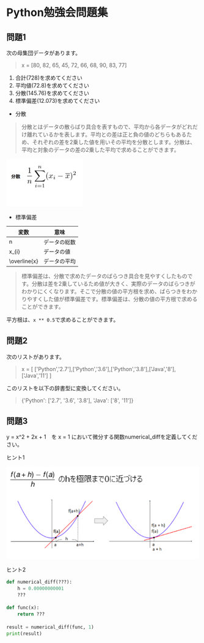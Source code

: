 # Python勉強会問題集

## 問題1

次の⺟集団データがあります。

> x = [80, 82, 65, 45, 72, 66, 68, 90, 83, 77]

1. 合計(728)を求めてください
2. 平均値(72.8)を求めてください
3. 分散(145.76)を求めてください
4. 標準偏差(12.073)を求めてください

- 分散

> 分散とはデータの散らばり具合を表すもので、平均から各データがどれだけ離れているかを表します。平均との差は正と負の値のどちらもあるため、それぞれの差を2乗した値を用いその平均を分散とします。分散は、平均と対象のデータの差の2乗した平均で求めることができます。

![分散](img/variance.png)

- 標準偏差

| 変数 | 意味 |
| --- | --- |
| n | データの総数 |
| x_{i} | データの値 |
| \overline{x} | データの平均 |

>標準偏差は、分散で求めたデータのばらつき具合を見やすくしたものです。分散は差を2乗しているため値が大きく、実際のデータのばらつきがわかりにくくなります。そこで分散の値の平方根を求め、ばらつきをわかりやすくした値が標準偏差です。標準偏差は、分散の値の平方根で求めることができます。

平方根は、`x ** 0.5`で求めることができます。


## 問題2 

次のリストがあります。

 > x = [ ['Python','2.7'],['Python','3.6'],['Python','3.8'],['Java','8'],['Java','11'] ] 

このリストを以下の辞書型に変換してください。

>  {'Python': ['2.7', '3.6', '3.8'], 'Java': ['8', '11']}

## 問題3

y = x^2 + 2x + 1　を x = 1 において微分する関数numerical_diffを定義してください。

ヒント1

![微分](img/numerical_diff.png)

ヒント2
```python
def numerical_diff(???):
    h = 0.00000000001
    ???

def func(x):
    return ???

result = numerical_diff(func, 1)
print(result)
```
